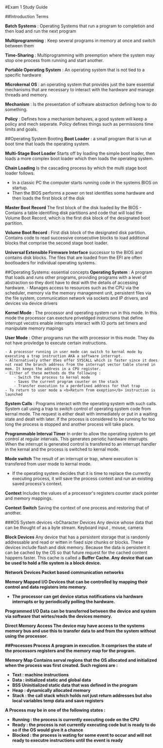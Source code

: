 #Exam 1 Study Guide

##Introduction Terms

<b>Batch Systems</b> : Operating Systems that run a program to completion and then load and run the next program

<b>Multiprogramming</b> : Keep several programs in memory at once and switch between them

<b>Time-Sharing</b> : Multiprogramming with preemption where the system may stop one process from running and start another.

<b>Portable Operating System</b> : An operating system that is not tied to a specific hardware

<b>Microkernal OS</b> : an operating system that provides just the bare essential mechanisms that are necessary to
interact with the hardware and manage threads and memory.

<b>Mechanism</b> : Is the presentation of software abstraction defining how to do something. 

<b>Policy</b> : Defines how a mechanism behaves, a good system will keep a policy and mech seperate. Policy defines things such as permissions time limits and goals.

##Operating System Booting
<b>Boot Loader</b> : a small program that is run at boot time that loads the operating system.

<b>Multi-Stage Boot Loader</b> Starts off by loading the simple boot loader, then loads a more complex boot loader which then loads the operating system. 

<b>Chain Loading</b> Is the cascading process by which the multi stage boot loader follows.
- In a classic PC the computer starts running code in the systems BIOS on startup. 
- Then the BIOS performs a power on test identifies some hardware and then loads the first block of the disk

<b>Master Boot Record</b> The first block of the disk loaded by the BIOS
    - Contains a table identifiing disk partitions and code that will load the Volume Boot Record, which is the first disk block of the designated boot partition.

<b>Volume Boot Record</b> : First disk block of the designated disk partition. Contains code to read successive consecutive blocks to load additional blocks that comprise the second stage boot loader. 

<b>Universal Extensible Firmware Interface</b> successor to the BIOS and contains disk blocks. The files that are loaded from the EFI are often bootloaders for individual operating systems.

##Operating Systems: essential concepts
<b>Operating System</b> : A program that loads and runs other programs, providing programs with a level of abstraction so they dont have to deal with the details of accessing hardware. 
    - Manages access to resources such as the CPU via the scheduler, memory via the memory management unit, persistent files via the file system, communication network via sockets and IP drivers, and devices via device drivers
    
<b>Kernel Mode</b> : The processor and operating system run in this mode. In this mode the processor can execture priveldged instructions that define interrupt vecotrs enable interrupts interact with IO ports set timers and manipulate memory mapings

<b>User Mode</b> : Other programs run the with processor in this mode. They do not have provledge to execute certain instructions. 

    - A processor running in user mode can switch to kernal mode by executing a trap instruction AKA a software interrupt.
    - Alternatively other OSes offer SYSCALL which is faster since it does not read the branch address from the interrupt vector table stored in mem. It keeps the address in a CPU register.
    - Either of these methods do the following :
        - Switch the process to kernal mode
        - Saves the current program counter on the stack
        - Transfer execution to a perdefined address for that trap
    - To return to user mode a <b>Return from exeption</b> instruction is launched
    
<b>System Calls</b> : Programs interact with the operating system with such calls. System call using a trap to switch control of operating system code from kernal mode. The request is either dealt with immediately or put in a waiting state and dealt with later. If the process is considered to be running for too long the process is stopped and another process will take place. 

<b>Programmable Interval Timer</b> In order to allow the operating system to get control at regular intervals. This generates periotic hardware interrupts. When the interrupt is generated control is transfered to an interrupt handler in the kernal and the process is switched to kernal mode. 

<b>Mode switch</b> The result of an interrupt or trap, where execution is transfered from user mode to kernal mode. 

- If the operating system decides that it is time to replace the currently executing process, it will save the process context and run an existing saved process's context. 

<b>Context</b> Includes the values of a processor's registers counter stack pointer and memory mappings. 

<b>Context Switch</b> Saving the context of one process and restoring that of another.

###OS System devices
<bCharacter Devices</b> Any device whose data that can be thought of as a byte stream. Keyboard input , mouse, camera

<b>Block Devices</b> Any device that has a persistent storage that is randomly addressable and read or witten in fixed size chunks or blocks. These devices include flash and disk memory. Because the data is persistent it can be cached by the OS so that future request for the cached content happens faster. This cache is called a <b>Buffer Cache<b>. Any device that can be used to hold a file system is a block device.

<b>Network Devices</b> Packet based communication networks

<b>Memory Mapped I/O</b> Devices that can be controlled by mapping their control and data registers into memory. 
- The processor can get device status notifications via hardware interrupts or by periodically polling the hardware. 

<b>Programmed I/O</b> Data can be transferred between the device and system via software that wirtes/reads the devices memory.

<b>Direct Memory Access</b> The device may have access to the systems memory bus and use this to transfer data to and from the system without using the processor. 

##Processes
<b>Process</b> A program in execution. It comprises the state of the processors registers and the memory map for the program.

<b>Memory Map</b> Contains serval regions that the OS allocated and initialized when the process was first created.
Such regions are : 

- Text : machine instructions
- Data : initialized static and global data
- BSS Uninitialized static data that was defined in the program
- Heap : dynamically allocated memory
- Stack : the call stack which holds not just return addresses but also local variables temp data and save registers

A Process may be in one of the following states :
- Running : the process is currently executing code on the CPU
- Ready : the process is not currently executing code but is ready to do so if the OS would give it a chance
- Blocked : the process is wating for some event to occur and will not ready  to executre instructions until the event is ready



